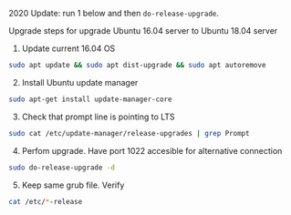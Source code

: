 2020 Update: run 1 below and then `do-release-upgrade`.

Upgrade steps for upgrade Ubuntu 16.04 server to Ubuntu 18.04 server

1. Update current 16.04 OS
```bash
sudo apt update && sudo apt dist-upgrade && sudo apt autoremove
```
2. Install Ubuntu update manager
```bash
sudo apt-get install update-manager-core
```
3. Check that prompt line is pointing to LTS
```bash
sudo cat /etc/update-manager/release-upgrades | grep Prompt
```
4. Perfom upgrade. Have port 1022 accesible for alternative connection
```bash
sudo do-release-upgrade -d
```
5. Keep same grub file. Verify
```bash
cat /etc/*-release
```
